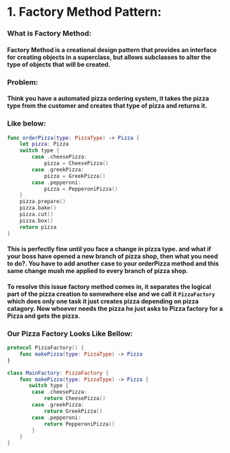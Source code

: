 # 1. Factory Method Pattern:

### What is Factory Method: 
#### Factory Method is a creational design pattern that provides an interface for creating objects in a superclass, but allows subclasses to alter the type of objects that will be created.

### Problem:
#### Think you have a automated pizza ordering system, it takes the pizza type from the customer and creates that type of pizza and returns it.
### Like below:
```swift
func orderPizza(type: PizzaType) -> Pizza {
    let pizza: Pizza
    switch type {
        case .cheesePizza:
            pizza = CheesePizza()
        case .greekPizza:
            pizza = GreekPizza()
        case .pepperoni:
            pizza = PepperoniPizza()
    }
    pizza.prepare()
    pizza.bake()
    pizza.cut()
    pizza.box()
    return pizza
}
```
#### This is perfectly fine until you face a change in pizza type. and what if your boss have opened a new branch of pizza shop, then what you need to do?. You have to add another case to your orderPizza method and this same change mush me applied to every branch of pizza shop.

#### To resolve this issue factory method comes in, it separates the logical part of the pizza creation to somewhere else and we call it ```PizzaFactory``` which does only one task it just creates pizza depending on pizza catagory. Now whoever needs the pizza he just asks to Pizza factory for a Pizza and gets the pizza.

### Our Pizza Factory Looks Like Bellow:
```swift
protocol PizzaFactory() {
    func makePizza(type: PizzaType) -> Pizza
}

class MainFactory: PizzaFactory {
    func makePizza(type: PizzaType) -> Pizza {
       switch type {
        case .cheesePizza:
            return CheesePizza()
        case .greekPizza:
            return GreekPizza()
        case .pepperoni:
            return PepperoniPizza()
        } 
    }
}
```